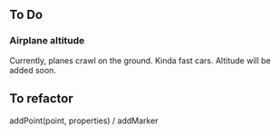 ## To Do

### Airplane altitude

Currently, planes crawl on the ground. Kinda fast cars.
Altitude will be added soon.



## To refactor

addPoint(point, properties) / addMarker

